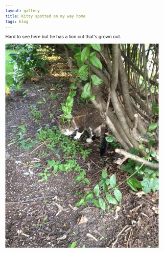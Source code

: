 ```yaml
---
layout: gallery
title: Kitty spotted on my way home
tags: blog
---
```



Hard to see here but he has a lion cut that's grown out.


 ![lol][image]

 [image]: /images/2014/7/2014-7-9-kitty-spotted-on-my-way-home-image.jpeg


